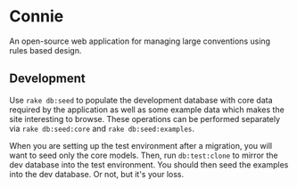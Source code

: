 Connie
======
An open-source web application for managing large conventions using rules based design.

Development
-----------
Use `rake db:seed` to populate the development database with core data required by the
application as well as some example data which makes the site interesting to browse.  These
operations can be performed separately via `rake db:seed:core` and `rake db:seed:examples`.

When you are setting up the test environment after a migration, you will want to seed only
the core models.  Then, run `db:test:clone` to mirror the dev database into the test environment.
You should then seed the examples into the dev database.  Or not, but it's your loss.
